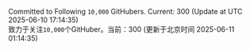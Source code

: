 Committed to Following `10,000` GitHubers. Current: <!-- FOLLOWING_COUNT -->300<!-- FOLLOWING_COUNT --> (Update at UTC <!-- LAST_UPDATED -->2025-06-10 17:14:35<!-- LAST_UPDATED -->)<br>
致力于关注`10,000`个GitHuber。当前：<!-- FOLLOWING_COUNT -->300<!-- FOLLOWING_COUNT --> (更新于北京时间 <!-- LAST_UPDATED_CST -->2025-06-11 01:14:35<!-- LAST_UPDATED_CST -->)

